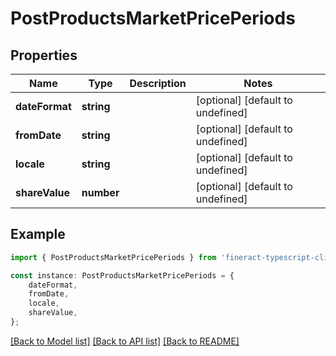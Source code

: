 # PostProductsMarketPricePeriods


## Properties

Name | Type | Description | Notes
------------ | ------------- | ------------- | -------------
**dateFormat** | **string** |  | [optional] [default to undefined]
**fromDate** | **string** |  | [optional] [default to undefined]
**locale** | **string** |  | [optional] [default to undefined]
**shareValue** | **number** |  | [optional] [default to undefined]

## Example

```typescript
import { PostProductsMarketPricePeriods } from 'fineract-typescript-client';

const instance: PostProductsMarketPricePeriods = {
    dateFormat,
    fromDate,
    locale,
    shareValue,
};
```

[[Back to Model list]](../README.md#documentation-for-models) [[Back to API list]](../README.md#documentation-for-api-endpoints) [[Back to README]](../README.md)
